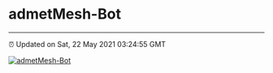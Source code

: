 # admetMesh-Bot
---
⏰ Updated on Sat, 22 May 2021 03:24:55 GMT

[![admetMesh-Bot](https://github.com/kotori-y/admetMesh-bot/actions/workflows/main.yml/badge.svg)](https://github.com/kotori-y/admetMesh-bot/actions/workflows/main.yml)
